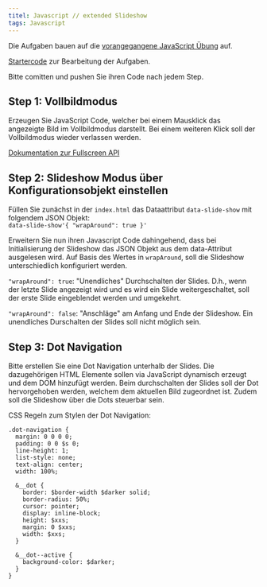 ```yaml
---
titel: Javascript // extended Slideshow
tags: Javascript
---
```


Die Aufgaben bauen auf die [vorangegangene JavaScript Übung](../js-01-dropdown-menu-slideshow/) auf.

[Startercode](https://github.com/mi-classroom/js-aufgabe-dropdown-menu-slideshow-cnoss) zur Bearbeitung der Aufgaben.

Bitte comitten und pushen Sie ihren Code nach jedem Step.

## Step 1: Vollbildmodus
Erzeugen Sie JavaScript Code, welcher bei einem Mausklick das angezeigte Bild im Vollbildmodus darstellt. Bei einem weiteren Klick soll der Vollbildmodus wieder verlassen werden. 

[Dokumentation zur Fullscreen API](https://developer.mozilla.org/de/docs/Web/API/Vollbild_API)

## Step 2: Slideshow Modus über Konfigurationsobjekt einstellen
Füllen Sie zunächst in der `index.html` das Dataattribut `data-slide-show` mit folgendem JSON Objekt:  
`data-slide-show'{ "wrapAround": true }'`

Erweitern Sie nun ihren Javascript Code dahingehend, dass bei Initialisierung der Slideshow das JSON Objekt aus dem data-Attribut ausgelesen wird.
Auf Basis des Wertes in `wrapAround`, soll die Slideshow unterschiedlich konfiguriert werden.

`"wrapAround": true`: "Unendliches" Durchschalten der Slides. D.h., wenn der letzte Slide angezeigt wird und es wird ein Slide weitergeschaltet, soll der erste Slide eingeblendet werden und umgekehrt.

`"wrapAround": false`: "Anschläge" am Anfang und Ende der Slideshow. Ein unendliches Durschalten der Slides soll nicht möglich sein.

## Step 3: Dot Navigation
Bitte erstellen Sie eine Dot Navigation unterhalb der Slides. Die dazugehörigen HTML Elemente sollen via JavaScript dynamisch erzeugt und dem DOM hinzufügt werden. Beim durchschalten der Slides soll der Dot hervorgehoben werden, welchem dem aktuellen Bild zugeordnet ist. Zudem soll die Slideshow über die Dots steuerbar sein.

CSS Regeln zum Stylen der Dot Navigation:
```
.dot-navigation {
  margin: 0 0 0 0;
  padding: 0 0 $s 0;
  line-height: 1;
  list-style: none;
  text-align: center;
  width: 100%;

  &__dot {
    border: $border-width $darker solid;
    border-radius: 50%;
    cursor: pointer;
    display: inline-block;
    height: $xxs;
    margin: 0 $xxs;
    width: $xxs;
  }

  &__dot--active {
    background-color: $darker;
  }
}
```


